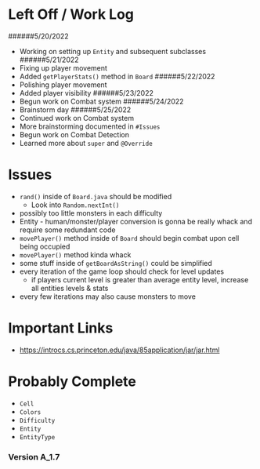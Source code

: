 # Left Off / Work Log
######5/20/2022
- Working on setting up `Entity` and subsequent subclasses
######5/21/2022
- Fixing up player movement
- Added `getPlayerStats()` method in `Board`
######5/22/2022
- Polishing player movement
- Added player visibility
######5/23/2022
- Begun work on Combat system
######5/24/2022
- Brainstorm day
######5/25/2022
- Continued work on Combat system
- More brainstorming documented in `#Issues`
- Begun work on Combat Detection
- Learned more about `super` and `@Override`



# Issues
- `rand()` inside of `Board.java` should be modified
  - Look into `Random.nextInt()`
- possibly too little monsters in each difficulty
- Entity - human/monster/player conversion is gonna be really whack and require some redundant code
- `movePlayer()` method inside of `Board` should begin combat upon cell being occupied
- `movePlayer()` method kinda whack
- some stuff inside of `getBoardAsString()` could be simplified
- every iteration of the game loop should check for level updates
  - if players current level is greater than average entity level, increase all entities levels & stats
- every few iterations may also cause monsters to move



# Important Links
- https://introcs.cs.princeton.edu/java/85application/jar/jar.html



# Probably Complete
- `Cell`
- `Colors`
- `Difficulty`
- `Entity`
- `EntityType`



### Version A_1.7